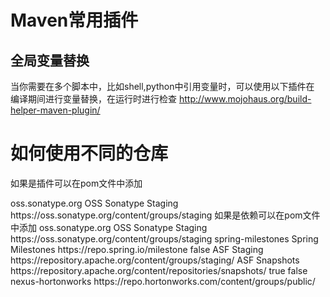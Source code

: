 
# Maven常用插件

## 全局变量替换

当你需要在多个脚本中，比如shell,python中引用变量时，可以使用以下插件在
编译期间进行变量替换，在运行时进行检查
http://www.mojohaus.org/build-helper-maven-plugin/

# 如何使用不同的仓库


如果是插件可以在pom文件中添加

  <pluginRepositories>
    <pluginRepository>
      <id>oss.sonatype.org</id>
      <name>OSS Sonatype Staging</name>
      <url>https://oss.sonatype.org/content/groups/staging</url>
    </pluginRepository>
  </pluginRepositories>
如果是依赖可以在pom文件中添加

  <repositories>
    <repository>
      <id>oss.sonatype.org</id>
      <name>OSS Sonatype Staging</name>
      <url>https://oss.sonatype.org/content/groups/staging</url>
    </repository>
    <repository>
      <id>spring-milestones</id>
      <name>Spring Milestones</name>
      <url>https://repo.spring.io/milestone</url>
      <snapshots>
        <enabled>false</enabled>
      </snapshots>
    </repository>
    <repository>
      <id>ASF Staging</id>
      <url>https://repository.apache.org/content/groups/staging/</url>
    </repository>
    <repository>
      <id>ASF Snapshots</id>
      <url>https://repository.apache.org/content/repositories/snapshots/</url>
      <snapshots>
        <enabled>true</enabled>
      </snapshots>
      <releases>
        <enabled>false</enabled>
      </releases>
    </repository>
    <!-- ToDo: remove after moving the Metrics HDP dependencies to the public nexus -->
    <repository>
      <id>nexus-hortonworks</id>
      <url>https://repo.hortonworks.com/content/groups/public/</url>
    </repository>
  </repositories>  